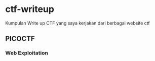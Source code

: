 # ctf-writeup
Kumpulan Write up CTF yang saya kerjakan dari berbagai website ctf

## PICOCTF
### Web Exploitation
 
